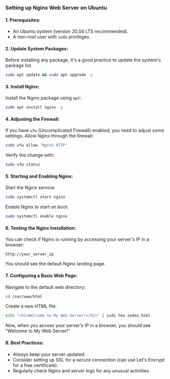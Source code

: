 ### Setting up Nginx Web Server on Ubuntu

#### 1. **Prerequisites**:

- An Ubuntu system (version 20.04 LTS recommended).
- A non-root user with `sudo` privileges.

#### 2. **Update System Packages**:

Before installing any package, it's a good practice to update the system's package list.

```bash
sudo apt update && sudo apt upgrade -y
```

#### 3. **Install Nginx**:

Install the Nginx package using `apt`:

```bash
sudo apt install nginx -y
```

#### 4. **Adjusting the Firewall**:

If you have `ufw` (Uncomplicated Firewall) enabled, you need to adjust some settings. Allow Nginx through the firewall:

```bash
sudo ufw allow 'Nginx HTTP'
```

Verify the change with:

```bash
sudo ufw status
```

#### 5. **Starting and Enabling Nginx**:

Start the Nginx service:

```bash
sudo systemctl start nginx
```

Enable Nginx to start on boot:

```bash
sudo systemctl enable nginx
```

#### 6. **Testing the Nginx Installation**:

You can check if Nginx is running by accessing your server's IP in a browser:

```
http://your_server_ip
```

You should see the default Nginx landing page.

#### 7. **Configuring a Basic Web Page**:

Navigate to the default web directory:

```bash
cd /var/www/html
```

Create a new HTML file:

```bash
echo "<h1>Welcome to My Web Server!</h1>" | sudo tee index.html
```

Now, when you access your server's IP in a browser, you should see "Welcome to My Web Server!"

#### 8. **Best Practices**:

- Always keep your server updated.
- Consider setting up SSL for a secure connection (can use Let's Encrypt for a free certificate).
- Regularly check Nginx and server logs for any unusual activities.
